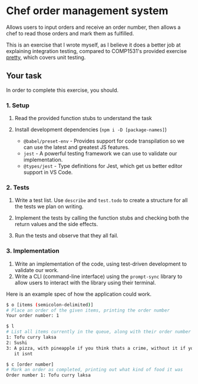 
# Chef order management system

Allows users to input orders and receive an order number, then allows a chef to
read those orders and mark them as fulfilled.

This is an exercise that I wrote myself, as I believe it does a better job at
explaining integration testing, compared to COMP1531's provided exercise
[pretty](../pretty/README.md), which covers unit testing.

## Your task

In order to complete this exercise, you should.

### 1. Setup

1. Read the provided function stubs to understand the task

2. Install development dependencies (`npm i -D [package-names]`)

    * `@babel/preset-env` - Provides support for code transpilation so we can
      use the latest and greatest JS features.
    * `jest` - A powerful testing framework we can use to validate our
      implementation.
    * `@types/jest` - Type definitions for Jest, which get us better editor
      support in VS Code.

### 2. Tests

1. Write a test list. Use `describe` and `test.todo` to create a structure for
   all the tests we plan on writing.

2. Implement the tests by calling the function stubs and checking both the
   return values and the side effects.

3. Run the tests and observe that they all fail.

### 3. Implementation

1. Write an implementation of the code, using test-driven development to
   validate our work.
2. Write a CLI (command-line interface) using the `prompt-sync` library to
   allow users to interact with the library using their terminal.

Here is an example spec of how the application could work.

```sh
$ o [items (semicolon-delimited)]
# Place an order of the given items, printing the order number
Your order number: 1

$ l
# List all items currently in the queue, along with their order number
1: Tofu curry laksa
2: Sushi
3: A pizza, with pineapple if you think thats a crime, without it if you think
   it isnt

$ c [order number]
# Mark an order as completed, printing out what kind of food it was
Order number 1: Tofu curry laksa
```
